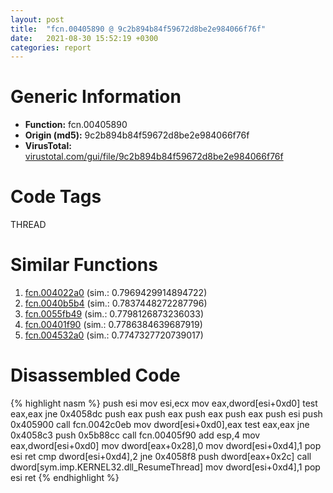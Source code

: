 ```yaml
---
layout: post
title:  "fcn.00405890 @ 9c2b894b84f59672d8be2e984066f76f"
date:   2021-08-30 15:52:19 +0300
categories: report
---
```


# Generic Information
- **Function:** fcn.00405890
- **Origin (md5):** 9c2b894b84f59672d8be2e984066f76f
- **VirusTotal:** [virustotal.com/gui/file/9c2b894b84f59672d8be2e984066f76f][virustotal_ref]

# Code Tags
<span class="tag" id="THREAD">THREAD</span>


# Similar Functions

1. [fcn.004022a0][similar_1_ref] (sim.: 0.7969429914894722)
2. [fcn.0040b5b4][similar_2_ref] (sim.: 0.7837448272287796)
3. [fcn.0055fb49][similar_3_ref] (sim.: 0.7798126873236033)
4. [fcn.00401f90][similar_4_ref] (sim.: 0.7786384639687919)
5. [fcn.004532a0][similar_5_ref] (sim.: 0.7747327720739017)


# Disassembled Code

{% highlight nasm %}
push esi
mov esi,ecx
mov eax,dword[esi+0xd0]
test eax,eax
jne 0x4058dc
push eax
push eax
push eax
push eax
push esi
push 0x405900
call fcn.0042c0eb
mov dword[esi+0xd0],eax
test eax,eax
jne 0x4058c3
push 0x5b88cc
call fcn.00405f90
add esp,4
mov eax,dword[esi+0xd0]
mov dword[eax+0x28],0
mov dword[esi+0xd4],1
pop esi
ret 
cmp dword[esi+0xd4],2
jne 0x4058f8
push dword[eax+0x2c]
call dword[sym.imp.KERNEL32.dll_ResumeThread]
mov dword[esi+0xd4],1
pop esi
ret 
{% endhighlight %}


[similar_1_ref]: /report/fcn.004022a0@9c2b894b84f59672d8be2e984066f76f
[similar_2_ref]: /report/fcn.0040b5b4@a2475448bf4050c1583e1970984a4d00
[similar_3_ref]: /report/fcn.0055fb49@c60344b51fa39a329b92557d24ff7670
[similar_4_ref]: /report/fcn.00401f90@9c2b894b84f59672d8be2e984066f76f
[similar_5_ref]: /report/fcn.004532a0@289859175c221b107317af7727d26c17
[virustotal_ref]: https://www.virustotal.com/gui/file/9c2b894b84f59672d8be2e984066f76f